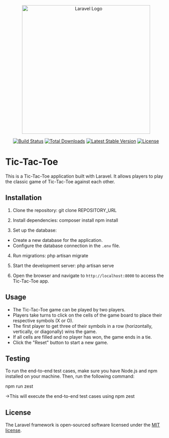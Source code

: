 <p align="center"><a href="https://laravel.com" target="_blank"><img src="https://raw.githubusercontent.com/laravel/art/master/logo-lockup/5%20SVG/2%20CMYK/1%20Full%20Color/laravel-logolockup-cmyk-red.svg" width="400" alt="Laravel Logo"></a></p>

<p align="center">
<a href="https://github.com/laravel/framework/actions"><img src="https://github.com/laravel/framework/workflows/tests/badge.svg" alt="Build Status"></a>
<a href="https://packagist.org/packages/laravel/framework"><img src="https://img.shields.io/packagist/dt/laravel/framework" alt="Total Downloads"></a>
<a href="https://packagist.org/packages/laravel/framework"><img src="https://img.shields.io/packagist/v/laravel/framework" alt="Latest Stable Version"></a>
<a href="https://packagist.org/packages/laravel/framework"><img src="https://img.shields.io/packagist/l/laravel/framework" alt="License"></a>
</p>

# Tic-Tac-Toe

This is a Tic-Tac-Toe application built with Laravel. It allows players to play the classic game of Tic-Tac-Toe against each other.

## Installation

1. Clone the repository:
git clone REPOSITORY_URL

2. Install dependencies:
composer install
npm install


3. Set up the database:
- Create a new database for the application.
- Configure the database connection in the `.env` file.

4. Run migrations:
php artisan migrate


5. Start the development server:
php artisan serve


6. Open the browser and navigate to `http://localhost:8000` to access the Tic-Tac-Toe app.

## Usage

- The Tic-Tac-Toe game can be played by two players.
- Players take turns to click on the cells of the game board to place their respective symbols (X or O).
- The first player to get three of their symbols in a row (horizontally, vertically, or diagonally) wins the game.
- If all cells are filled and no player has won, the game ends in a tie.
- Click the "Reset" button to start a new game.

## Testing

To run the end-to-end test cases, make sure you have Node.js and npm installed on your machine. Then, run the following command:

npm run zest

->This will execute the end-to-end test cases using npm zest

## License

The Laravel framework is open-sourced software licensed under the [MIT license](https://opensource.org/licenses/MIT).
